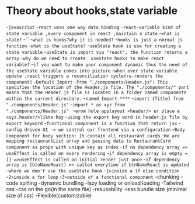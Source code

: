 # Theory about hooks,state variable


-`javascript`
   -`react uses one way data binding`
   -`react-variable kind of state variable ,every component in react ,maintain a state`
    -`what is state?`
      -``
    -`what is hooks?why it is needed?`
      -`hooks is just a normal js function`
    -`what is the useState?`
      -`useState hook is use for creating a state variable`
      -`useState is import via "react", the function returns a array` 
    -`why do we need to create  useState hooks to make react variable?`
      -`if you want to make your component dynamic thus the need of the useState variable comes into picture`
      -`when ever state variable update ,react triggers a reconciliation cycle(re-renders the component)`
    -`Default Import`
      -`from "./components/Header.js": This specifies the location of the Header.js file. The "./components/" part means that the Header.js file is located in a folder named components within the current directory.`
    -`named Import-****`
      -`import {Title} from "./components/Header.js"` 
      -`import * as xyz from "./components/Header.js" `
      -`erom hole applayout <header/> er place e <xyz.header/>likte hoy` 
      -`using the export key word in header.js file by export keyword`
      -`functional component is a function that return jsx`
      -`config driven UI -> we control our frontend via a configuration`
      -`Body Component for body section: It contain all restaurant cards`
      -`We are mapping restaurantList array and passing data to RestaurantCard component as props with unique key as index`
    -`if no dependency array => useEffect is called on every rendering`
      -`if dependency array is empty =[] =>useEffect is called on initial render just once`
       -`if dependency array is [btnNameReact] => called everytime if btnNameReact is updated`
    -`where we don't use the useState hook`
      -`1>inside a if else condition`
      -`2>inside a for loop`
      -`3>outside of a functional component`
    -chunking
    -code spliting
    -dynamic bundling
    -lazy loading or onload loading
  -Tailwind css
    -css on the go(in the same file)
    -resusability
    -less bundle  size (minimal size of css)
    -Flexible(customizable)
    
